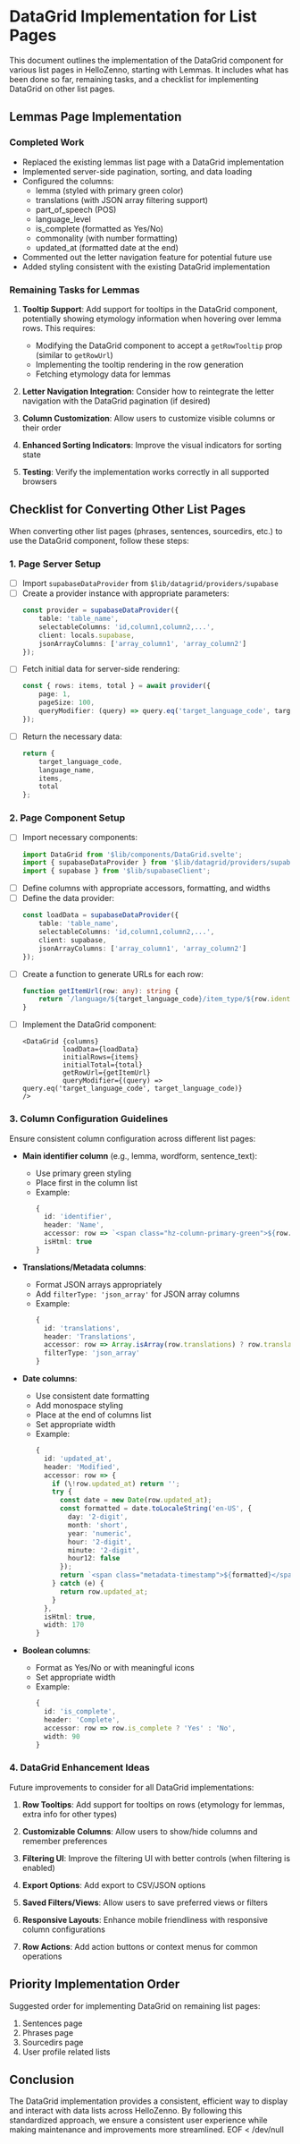 # DataGrid Implementation for List Pages

This document outlines the implementation of the DataGrid component for various list pages in HelloZenno, starting with Lemmas. It includes what has been done so far, remaining tasks, and a checklist for implementing DataGrid on other list pages.

## Lemmas Page Implementation

### Completed Work

- Replaced the existing lemmas list page with a DataGrid implementation
- Implemented server-side pagination, sorting, and data loading
- Configured the columns:
  - lemma (styled with primary green color)
  - translations (with JSON array filtering support)
  - part_of_speech (POS)
  - language_level
  - is_complete (formatted as Yes/No)
  - commonality (with number formatting)
  - updated_at (formatted date at the end)
- Commented out the letter navigation feature for potential future use
- Added styling consistent with the existing DataGrid implementation

### Remaining Tasks for Lemmas

1. **Tooltip Support**: Add support for tooltips in the DataGrid component, potentially showing etymology information when hovering over lemma rows. This requires:
   - Modifying the DataGrid component to accept a `getRowTooltip` prop (similar to `getRowUrl`)
   - Implementing the tooltip rendering in the row generation
   - Fetching etymology data for lemmas

2. **Letter Navigation Integration**: Consider how to reintegrate the letter navigation with the DataGrid pagination (if desired)

3. **Column Customization**: Allow users to customize visible columns or their order

4. **Enhanced Sorting Indicators**: Improve the visual indicators for sorting state

5. **Testing**: Verify the implementation works correctly in all supported browsers

## Checklist for Converting Other List Pages

When converting other list pages (phrases, sentences, sourcedirs, etc.) to use the DataGrid component, follow these steps:

### 1. Page Server Setup

- [ ] Import `supabaseDataProvider` from `$lib/datagrid/providers/supabase`
- [ ] Create a provider instance with appropriate parameters:
  ```typescript
  const provider = supabaseDataProvider({
      table: 'table_name',
      selectableColumns: 'id,column1,column2,...',
      client: locals.supabase,
      jsonArrayColumns: ['array_column1', 'array_column2']
  });
  ```
- [ ] Fetch initial data for server-side rendering:
  ```typescript
  const { rows: items, total } = await provider({
      page: 1,
      pageSize: 100,
      queryModifier: (query) => query.eq('target_language_code', target_language_code)
  });
  ```
- [ ] Return the necessary data:
  ```typescript
  return {
      target_language_code,
      language_name,
      items,
      total
  };
  ```

### 2. Page Component Setup

- [ ] Import necessary components:
  ```typescript
  import DataGrid from '$lib/components/DataGrid.svelte';
  import { supabaseDataProvider } from '$lib/datagrid/providers/supabase';
  import { supabase } from '$lib/supabaseClient';
  ```
- [ ] Define columns with appropriate accessors, formatting, and widths
- [ ] Define the data provider:
  ```typescript
  const loadData = supabaseDataProvider({
      table: 'table_name',
      selectableColumns: 'id,column1,column2,...',
      client: supabase,
      jsonArrayColumns: ['array_column1', 'array_column2']
  });
  ```
- [ ] Create a function to generate URLs for each row:
  ```typescript
  function getItemUrl(row: any): string {
      return `/language/${target_language_code}/item_type/${row.identifier}`;
  }
  ```
- [ ] Implement the DataGrid component:
  ```svelte
  <DataGrid {columns}
            loadData={loadData}
            initialRows={items}
            initialTotal={total}
            getRowUrl={getItemUrl}
            queryModifier={(query) => query.eq('target_language_code', target_language_code)}
  />
  ```

### 3. Column Configuration Guidelines

Ensure consistent column configuration across different list pages:

- **Main identifier column** (e.g., lemma, wordform, sentence_text): 
  - Use primary green styling
  - Place first in the column list
  - Example:
    ```typescript
    { 
      id: 'identifier', 
      header: 'Name',
      accessor: row => `<span class="hz-column-primary-green">${row.identifier}</span>`,
      isHtml: true
    }
    ```

- **Translations/Metadata columns**:
  - Format JSON arrays appropriately
  - Add `filterType: 'json_array'` for JSON array columns
  - Example:
    ```typescript
    { 
      id: 'translations', 
      header: 'Translations', 
      accessor: row => Array.isArray(row.translations) ? row.translations.join(', ') : '',
      filterType: 'json_array'
    }
    ```

- **Date columns**:
  - Use consistent date formatting
  - Add monospace styling
  - Place at the end of columns list
  - Set appropriate width
  - Example:
    ```typescript
    { 
      id: 'updated_at', 
      header: 'Modified', 
      accessor: row => {
        if (\!row.updated_at) return '';
        try {
          const date = new Date(row.updated_at);
          const formatted = date.toLocaleString('en-US', {
            day: '2-digit',
            month: 'short',
            year: 'numeric',
            hour: '2-digit',
            minute: '2-digit',
            hour12: false
          });
          return `<span class="metadata-timestamp">${formatted}</span>`;
        } catch (e) {
          return row.updated_at;
        }
      },
      isHtml: true,
      width: 170
    }
    ```

- **Boolean columns**:
  - Format as Yes/No or with meaningful icons
  - Set appropriate width
  - Example:
    ```typescript
    { 
      id: 'is_complete', 
      header: 'Complete',
      accessor: row => row.is_complete ? 'Yes' : 'No',
      width: 90
    }
    ```

### 4. DataGrid Enhancement Ideas

Future improvements to consider for all DataGrid implementations:

1. **Row Tooltips**: Add support for tooltips on rows (etymology for lemmas, extra info for other types)

2. **Customizable Columns**: Allow users to show/hide columns and remember preferences

3. **Filtering UI**: Improve the filtering UI with better controls (when filtering is enabled)

4. **Export Options**: Add export to CSV/JSON options

5. **Saved Filters/Views**: Allow users to save preferred views or filters

6. **Responsive Layouts**: Enhance mobile friendliness with responsive column configurations

7. **Row Actions**: Add action buttons or context menus for common operations

## Priority Implementation Order

Suggested order for implementing DataGrid on remaining list pages:

1. Sentences page
2. Phrases page
3. Sourcedirs page
4. User profile related lists

## Conclusion

The DataGrid implementation provides a consistent, efficient way to display and interact with data lists across HelloZenno. By following this standardized approach, we ensure a consistent user experience while making maintenance and improvements more streamlined.
EOF < /dev/null